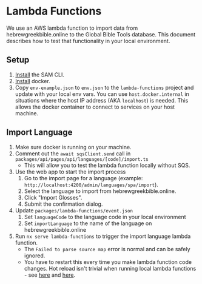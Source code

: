 # Lambda Functions

We use an AWS lambda function to import data from hebrewgreekbible.online to the Global Bible Tools database. This document describes how to test that functionality in your local environment.

## Setup

1. [Install](https://docs.aws.amazon.com/serverless-application-model/latest/developerguide/install-sam-cli.html#install-sam-cli-instructions) the SAM CLI.
1. [Install](https://www.docker.com) docker.
1. Copy `env-example.json` to `env.json` to the `lambda-functions` project and update with your local env vars. You can use `host.docker.internal` in situations where the host IP address (AKA `localhost`) is needed. This allows the docker container to connect to services on your host machine.

## Import Language

1. Make sure docker is running on your machine.
2. Comment out the `await sqsClient.send` call in `packages/api/pages/api/languages/[code]/import.ts`
   - This will allow you to test the lambda function locally without SQS.
3. Use the web app to start the import process
   1. Go to the import page for a language (example: `http://localhost:4200/admin/languages/spa/import`).
   2. Select the language to import from hebrewgreekbible.online.
   3. Click "Import Glosses".
   4. Submit the confirmation dialog.
4. Update `packages/lambda-functions/event.json`
   1. Set `languageCode` to the language code in your local environment
   2. Set `importLanguage` to the name of the language on hebrewgreekbible.online
5. Run `nx serve lambda-functions` to trigger the import language lambda function.
   - The `Failed to parse source map` error is normal and can be safely ignored.
   - You have to restart this every time you make lambda function code changes. Hot reload isn't trivial when running local lambda functions - see [here](https://github.com/aws/aws-sam-cli/issues/901) and [here](https://github.com/aws/aws-sam-cli/issues/921).

